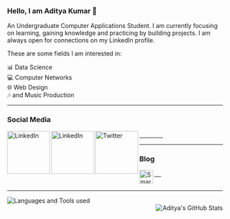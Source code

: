 ### Hello, I am Aditya Kumar 👋

An Undergraduate Computer Applications Student. I am currently focusing on learning, gaining knowledge and practicing by building projects. 
I am always open for connections on my LinkedIn profile. 

These are some fields I am interested in:

📊 Data Science <br>
💻 Computer Networks <br>
🌐 Web Design <br>
🎶 and Music Production <br>

---

### Social Media <br>

<a href="https://www.linkedin.com/in/adityakumar101/">
  <img align="left" alt="LinkedIn" width="100px" src="https://res.cloudinary.com/importdata/image/upload/v1595012354/linkedin_t9qiwy.png" /> &nbsp;&nbsp;&nbsp;&nbsp;
</a>

<a href="https://www.instagram.com/prod.hrtg/">
  <img align="left" alt="LinkedIn" width="100px" src="https://www.instagram.com/static/images/web/mobile_nav_type_logo.png/735145cfe0a4.png" /> &nbsp;&nbsp;&nbsp;&nbsp;
</a>

<a href="https://twitter.com/_adityakumar_">
  <img align="left" alt="Twitter" width="100px" src="https://www.pikpng.com/pngl/m/123-1232253_twitter-logo-twitter-logo-png-twitter-type-logo.png" alt="Twitter Logo Twitter Logo Png - Twitter Type Logo Png Clipart@pikpng.com" /> &nbsp;&nbsp;&nbsp;&nbsp;
</a>
<br>

---

### Blog <br>

<a href="https://blog.smartcodehub.com/author/aditya/">
  <img align="left" alt="SmartCodeHub Blog" width="32px" src="https://blog.smartcodehub.com/content/images/2020/03/logo--1-.png" /> &nbsp;&nbsp;&nbsp;&nbsp;
</a>
<br>
<br>

---

<a href="#">
  <img align="left" alt="Languages and Tools used" src="https://github-readme-stats.vercel.app/api/top-langs/?username=adityakumaar&show_icons=true&hide_border=true" />
</a>
<br>

<a href="#">
  <img align="right" alt="Aditya's GitHub Stats" src="https://github-readme-stats.vercel.app/api?username=adityakumaar&show_icons=true&hide_border=true" />
</a>
<br>

<!--
### Updated Resume <br>
<a href="#">
  <img aligh="" alt="Resume-Aditya-Kumar" src="https://github.com/adityakumaar/adityakumaar/blob/master/resume-aditya-kumar.png" />
</a>
<br>
--->

<!--
<img src="https://res.cloudinary.com/importdata/image/upload/v1595012924/kaggle_ksaktb.png" alt="drawing" width="75"/>
<img src="https://res.cloudinary.com/importdata/image/upload/v1595012354/yt_logo_jjgys4.png" alt="drawing" width="100"/>&nbsp;&nbsp;&nbsp;&nbsp;
<img src="https://res.cloudinary.com/importdata/image/upload/v1595012354/medium_mono_hoz0z5.png" alt="drawing" width="35"/>&nbsp;&nbsp;&nbsp;&nbsp;
<img src="https://res.cloudinary.com/importdata/image/upload/v1595012924/Twitter_Logo_Blue_gbtagu.png" alt="drawing" width="40"/>&nbsp;&nbsp;&nbsp;&nbsp;
-->

<!--
**adityakumaar/adityakumaar** is a ✨ _special_ ✨ repository because its `README.md` (this file) appears on your GitHub profile.

Here are some ideas to get you started:

- 🔭 I’m currently working on ...
- 🌱 I’m currently learning ...
- 👯 I’m looking to collaborate on ...
- 🤔 I’m looking for help with ...
- 💬 Ask me about ...
- 📫 How to reach me: ...
- 😄 Pronouns: ...
- ⚡ Fun fact: ...
-->
